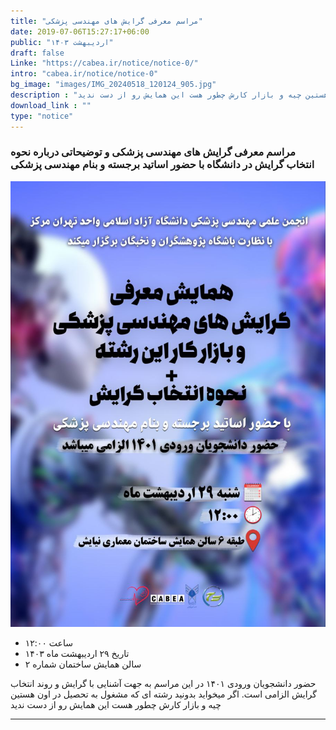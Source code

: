 ```yaml
---
title: "مراسم معرفی گرایش های مهندسی پزشکی"
date: 2019-07-06T15:27:17+06:00
public: "اردیبهشت ۱۴۰۳"
draft: false
Linke: "https://cabea.ir/notice/notice-0/"
intro: "cabea.ir/notice/notice-0"
bg_image: "images/IMG_20240518_120124_905.jpg"
description : "گر میخواید بدونید رشته ای که مشغول به تحصیل در اون هستین چیه و بازار کارش چطور هست این همایش رو از دست ندید"
download_link : ""
type: "notice"
---
```


### مراسم معرفی گرایش های مهندسی پزشکی و توضیحاتی درباره نحوه انتخاب گرایش در دانشگاه با حضور اساتید برجسته و بنام مهندسی پزشکی



<img class="img-fluid" src="https://raw.githubusercontent.com/Mehranalam/Medical-Engineering-Association/main/static/images/IMG_20240518_120124_905.jpg"/>


-  ساعت ۱۲:۰۰ 
- تاریخ ۲۹ اردیبهشت ماه ۱۴۰۳
- سالن همایش ساختمان شماره ۲

حضور دانشجویان ورودی ۱۴۰۱ در این مراسم به جهت آشنایی با گرایش و روند انتخاب گرایش الزامی است.
اگر میخواید بدونید رشته ای که مشغول به تحصیل در اون هستین چیه و بازار کارش چطور هست این همایش رو از دست ندید

----------------

